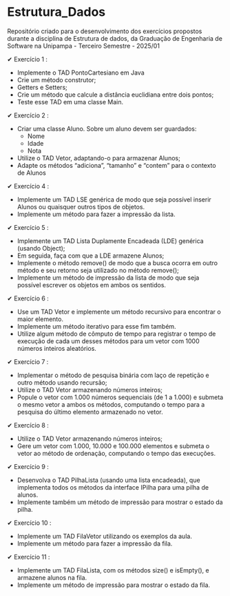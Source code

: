 # Estrutura_Dados
Repositório criado para o desenvolvimento dos exercícios propostos durante a disciplina de Estrutura de dados, da Graduação de Engenharia de Software na Unipampa - Terceiro Semestre - 2025/01

✔ Exercício 1 : 
- Implemente o TAD PontoCartesiano em Java 
- Crie um método construtor;
- Getters e Setters;
- Crie um método que calcule a distância euclidiana entre dois pontos;
- Teste esse TAD em uma classe Main.

✔ Exercício 2 : 
- Criar uma classe Aluno. Sobre um aluno devem ser guardados:
    - Nome
    - Idade
    - Nota
- Utilize o TAD Vetor, adaptando-o para armazenar Alunos;
- Adapte os métodos “adiciona”, “tamanho” e “contem” para o contexto de Alunos

✔  Exercício 4 : 
- Implemente um TAD LSE genérica de modo que seja possível inserir Alunos ou quaisquer outros tipos de objetos.
- Implemente um método para fazer a impressão da lista.

✔ Exercício 5 : 
- Implemente um TAD Lista Duplamente Encadeada (LDE) genérica (usando Object); 
- Em seguida, faça com que a LDE armazene Alunos; 
- Implemente o método remove() de modo que a busca ocorra em outro método e seu retorno seja utilizado no método remove(); 
- Implemente um método de impressão da lista de modo que seja possível escrever os objetos em ambos os sentidos. 

✔ Exercício 6 : 
- Use um TAD Vetor e implemente um método recursivo para encontrar o maior elemento. 
- Implemente um método iterativo para esse fim também. 
- Utilize algum método de cômputo de tempo para registrar o tempo de execução de cada um desses métodos para um vetor com 1000 números inteiros aleatórios.

✔ Exercício 7 : 
- Implementar o método de pesquisa binária com laço de repetição e outro método usando recursão;
- Utilize o TAD Vetor armazenando números inteiros;
- Popule o vetor com 1.000 números sequenciais (de 1 a 1.000) e submeta o mesmo vetor a ambos os métodos, computando o tempo para a pesquisa do último elemento armazenado no vetor.

✔ Exercício 8 : 
- Utilize o TAD Vetor armazenando números inteiros;
- Gere um vetor com 1.000, 10.000 e 100.000 elementos e submeta o vetor ao método de ordenação, computando o tempo das execuções.

✔ Exercício 9 : 
- Desenvolva o TAD PilhaLista (usando uma lista encadeada), que implementa todos os métodos da interface IPilha para uma pilha de alunos. 
- Implemente também um método de impressão para mostrar o estado da pilha.

✔ Exercício 10 : 
- Implemente um TAD FilaVetor utilizando os exemplos da aula.  
- Implemente um método para fazer a impressão da fila.

✔ Exercício 11 :
- Implemente um TAD FilaLista, com os métodos size() e isEmpty(), e armazene alunos na fila. 
- Implemente um método de impressão para mostrar o estado da fila.
